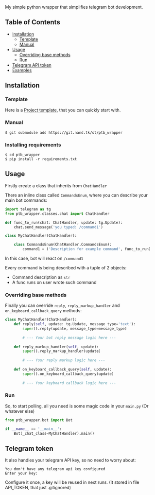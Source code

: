 My simple python wrapper that simplifies telegram bot development.

## Table of Contents
  * [Installation](#installation)
    * [Template](#template)
    * [Manual](#manual)
  * [Usage](#usage)
    * [Overriding base methods](#overriding-base-methods)
    * [Run](#run)
  * [Telegram API token](#telegram-token)
  * [Examples](#examples)

## Installation

### Template
Here is a [Project template](https://git.nand.tk/st/ptb_wrapper_template), that you can quickly start with.

### Manual

```
$ git submodule add https://git.nand.tk/st/ptb_wrapper
```
### Installing requirements
```
$ cd ptb_wrapper
$ pip install -r requirements.txt
```

## Usage
Firstly create a class that inherits from ```ChatHandler```

There an inline class called ```CommandsEnum```, where you can describe your main bot commands:

```python
import telegram as tg
from ptb_wrapper.classes.chat import ChatHandler

def func_to_run(chat: ChatHandler, update: tg.Update):
    chat.send_message('you typed: /command1')

class MyChatHandler(ChatHandler):

    class CommandsEnum(ChatHandler.CommandsEnum):        
        command1 = ('Description for example command', func_to_run)
```

In this case, bot will react on ```/command1```


Every command is being described with a tuple of 2 objects: 
* Command description as ```str```
* A func runs on user wrote such command


### Overriding base methods
Finally you can override ```reply```, ```reply_markup_handler``` and ```on_keyboard_callback_query``` methods:
```python
class MyChatHandler(ChatHandler):
    def reply(self, update: tg.Update, message_type='text'):
        super().reply(update, message_type=message_type)
        
        # --- Your bot reply message logic here ---
       
    def reply_markup_handler(self, update):
        super().reply_markup_handler(update)
        
        # --- Your reply markup logic here ---
    
    def on_keyboard_callback_query(self, update):
        super().on_keyboard_callback_query(update)
        
        # --- Your keyboard callback logic here ---
```

### Run
So, to start polling, all you need is some magic code in your ```main.py``` (Or whatever else)
```python
from ptb_wrapper.bot import Bot

if __name__ == '__main__':
    Bot(_chat_class=MyChatHandler).main()
```

## Telegram token
It also handles your telegram API key, so no need to worry about:
```
You don't have any telegram api key configured
Enter your key: 
```
Configure it once, a key will be reused in next runs. (It stored in file API_TOKEN, that just .gitignored)

